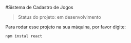 #Sistema de Cadastro de Jogos

> Status do projeto: em desenvolvimento

Para rodar esse projeto na sua máquina, por favor digite:

 ```
 npm instal react
 ```
